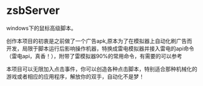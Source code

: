 # zsbServer
windows下的鼠标高级脚本。

创作本项目的初衷是之前做了一个广告apk,原本为了在模拟器上自动化刷广告而开发，局限于脚本运行后影响操作机器，特换成雷电模拟器并接入雷电的api命令（雷电api，真香！），附带了雷模拟器90%的常用命令，有需要的可以参考

本项目可以无限加入点击事件，你可以创造各种点击脚本，特别适合那种机械化的游戏或者相应的应用程序，解放你的双手，自动化不是梦！
